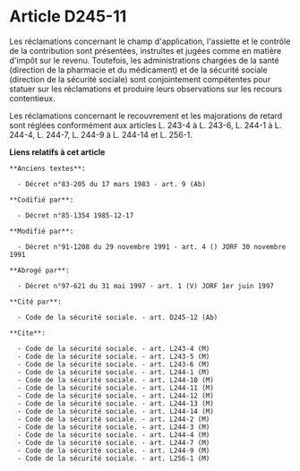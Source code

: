 # Article D245-11

Les réclamations concernant le champ d'application, l'assiette et le contrôle de la contribution sont présentées, instruites
et jugées comme en matière d'impôt sur le revenu. Toutefois, les administrations chargées de la santé (direction de la
pharmacie et du médicament) et de la sécurité sociale (direction de la sécurité sociale) sont conjointement compétentes pour
statuer sur les réclamations et produire leurs observations sur les recours contentieux.

Les réclamations concernant le recouvrement et les majorations de retard sont réglées conformément aux articles L. 243-4 à L.
243-6, L. 244-1 à L. 244-4, L. 244-7, L. 244-9 à L. 244-14 et L. 256-1.

**Liens relatifs à cet article**

	**Anciens textes**:

	  - Décret n°83-205 du 17 mars 1983 - art. 9 (Ab)

	**Codifié par**:

	  - Décret n°85-1354 1985-12-17

	**Modifié par**:

	  - Décret n°91-1208 du 29 novembre 1991 - art. 4 () JORF 30 novembre 1991

	**Abrogé par**:

	  - Décret n°97-621 du 31 mai 1997 - art. 1 (V) JORF 1er juin 1997

	**Cité par**:

	  - Code de la sécurité sociale. - art. D245-12 (Ab)

	**Cite**:

	  - Code de la sécurité sociale. - art. L243-4 (M)
	  - Code de la sécurité sociale. - art. L243-5 (M)
	  - Code de la sécurité sociale. - art. L243-6 (M)
	  - Code de la sécurité sociale. - art. L244-1 (M)
	  - Code de la sécurité sociale. - art. L244-10 (M)
	  - Code de la sécurité sociale. - art. L244-11 (M)
	  - Code de la sécurité sociale. - art. L244-12 (M)
	  - Code de la sécurité sociale. - art. L244-13 (M)
	  - Code de la sécurité sociale. - art. L244-14 (M)
	  - Code de la sécurité sociale. - art. L244-2 (M)
	  - Code de la sécurité sociale. - art. L244-3 (M)
	  - Code de la sécurité sociale. - art. L244-4 (M)
	  - Code de la sécurité sociale. - art. L244-7 (M)
	  - Code de la sécurité sociale. - art. L244-9 (M)
	  - Code de la sécurité sociale. - art. L256-1 (M)
